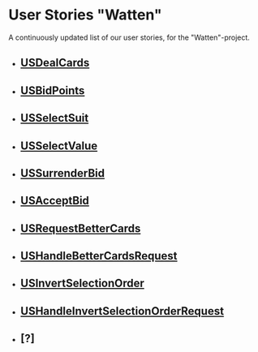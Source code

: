 # User Stories "Watten" #

A continuously updated list of our user stories, for the "Watten"-project.

  * ## [USDealCards](USDealCards.md) ##

  * ## [USBidPoints](USBidPoints.md) ##

  * ## [USSelectSuit](USSelectSuit.md) ##

  * ## [USSelectValue](USSelectValue.md) ##

  * ## [USSurrenderBid](USSurrenderBid.md) ##

  * ## [USAcceptBid](USAcceptBid.md) ##

  * ## [USRequestBetterCards](USRequestBetterCards.md) ##

  * ## [USHandleBetterCardsRequest](USHandleBetterCardsRequest.md) ##

  * ## [USInvertSelectionOrder](USInvertSelectionOrder.md) ##

  * ## [USHandleInvertSelectionOrderRequest](USHandleInvertSelectionOrderRequest.md) ##

  * ## [?] ##